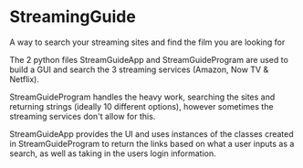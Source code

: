 # StreamingGuide
A way to search your streaming sites and find the film you are looking for

The 2 python files StreamGuideApp and StreamGuideProgram are used to build a GUI and search the 3 streaming services (Amazon, Now TV & Netflix). 

StreamGuideProgram handles the heavy work, searching the sites and returning strings (ideally 10 different options), however sometimes the streaming services don't allow for this.

StreamGuideApp provides the UI and uses instances of the classes created in StreamGuideProgram to return the links based on what a user inputs as a search, as well as taking in the users login information.
